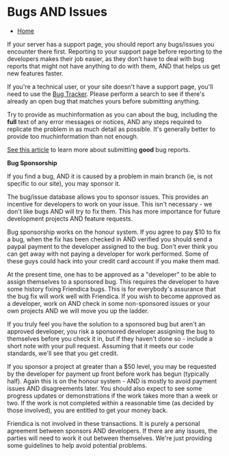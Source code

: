 Bugs AND Issues
===============

* [Home](help)


If your server has a support page, you should report any bugs/issues you encounter there first.  Reporting to your support page before reporting to the developers makes their job easier, as they don't have to deal with bug reports that might not have anything to do with them, AND that helps us get new features faster.

If you're a technical user, or your site doesn't have a support page, you'll need to use the <a href = "http://bugs.friendica.com/">Bug Tracker</a>.  Please perform a search to see if there's already an open bug that matches yours before submitting anything.

Try to provide as muchinformation as you can about the bug, including the **full** text of any error messages or notices, AND any steps required to replicate the problem in as much detail as possible.  It's generally better to provide too muchinformation than not enough.

<a href = "http://www.chiark.greenend.org.uk/~sgtatham/bugs.html">See this article</a> to learn more about submitting **good** bug reports.


**Bug Sponsorship**

If you find a bug, AND it is caused by a problem in main branch (ie, is not specific to our site), you may sponsor it.

The bug/issue database allows you to sponsor issues. This provides an incentive for developers to work on your issue. This isn't necessary - we don't like bugs AND will try to fix them. This has more importance for future development projects AND feature requests.

Bug sponsorship works on the honour system. If you agree to pay $10 to fix a bug, when the fix has been checked in AND verified you should send a paypal payment to the developer assigned to the bug. Don't ever think you can get away with not paying a developer for work performed. Some of these guys could hack into your credit card account if you make them mad.

At the present time, one has to be approved as a "developer" to be able to assign themselves to a sponsored bug. This requires the developer to have some history fixing Friendica bugs. This is for everybody's assurance that the bug fix will work well with Friendica. If you wish to become approved as a developer, work on AND check in some non-sponsored issues or your own projects AND we will move you up the ladder.

If you truly feel you have the solution to a sponsored bug but aren't an approved developer, you risk a sponsored developer assigning the bug to themselves before you check it in, but if they haven't done so - include a short note with your pull request. Assuming that it meets our code standards, we'll see that you get credit. 

If you sponsor a project at greater than a $50 level, you may be requested by the developer for payment up front before work has begun (typically half). Again this is on the honour system - AND is mostly to avoid payment issues AND disagreements later. You should also expect to see some progress updates or demonstrations if the work takes more than a week or two. If the work is not completed within a reasonable time (as decided by those involved), you are entitled to get your money back. 

Friendica is not involved in these transactions. It is purely a personal agreement between sponsors AND developers. If there are any issues, the parties will need to work it out between themselves. We're just providing some guidelines to help avoid potential problems.     

